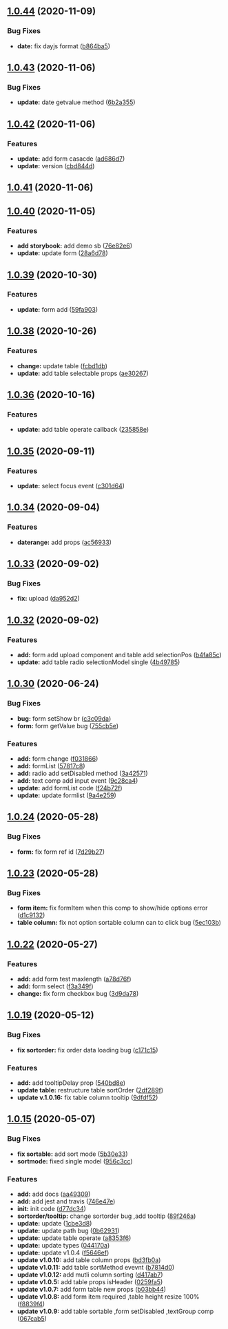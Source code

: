 ## [1.0.44](https://github.com/yelingfeng/vue-pandora/compare/v1.0.43...v1.0.44) (2020-11-09)

### Bug Fixes

- **date:** fix dayjs format ([b864ba5](https://github.com/yelingfeng/vue-pandora/commit/b864ba52837390dd0c26d434233160f687b22df1))

## [1.0.43](https://github.com/yelingfeng/vue-pandora/compare/v1.0.42...v1.0.43) (2020-11-06)

### Bug Fixes

- **update:** date getvalue method ([6b2a355](https://github.com/yelingfeng/vue-pandora/commit/6b2a355517bf0c3b16ab95442fc9ee60486a6293))

## [1.0.42](https://github.com/yelingfeng/vue-pandora/compare/v1.0.41...v1.0.42) (2020-11-06)

### Features

- **update:** add form casacde ([ad686d7](https://github.com/yelingfeng/vue-pandora/commit/ad686d7274ee43474c06ce5f26fdff94ad0a7e64))
- **update:** version ([cbd844d](https://github.com/yelingfeng/vue-pandora/commit/cbd844d25563482cd010d90da1f1c91d65ec8ecd))

## [1.0.41](https://github.com/yelingfeng/vue-pandora/compare/v1.0.40...v1.0.41) (2020-11-06)

## [1.0.40](https://github.com/yelingfeng/vue-pandora/compare/v1.0.39...v1.0.40) (2020-11-05)

### Features

- **add storybook:** add demo sb ([76e82e6](https://github.com/yelingfeng/vue-pandora/commit/76e82e6b19a624ee29e798448b8058c6a06a668f))
- **update:** update form ([28a6d78](https://github.com/yelingfeng/vue-pandora/commit/28a6d78a59909c384e8e9200d82e1c3b6843ee43))

## [1.0.39](https://github.com/yelingfeng/vue-pandora/compare/v1.0.38...v1.0.39) (2020-10-30)

### Features

- **update:** form add ([59fa903](https://github.com/yelingfeng/vue-pandora/commit/59fa9037b5b3b0f011f6dc310291dd30d7bd540b))

## [1.0.38](https://github.com/yelingfeng/vue-pandora/compare/v1.0.36...v1.0.38) (2020-10-26)

### Features

- **change:** update table ([fcbd1db](https://github.com/yelingfeng/vue-pandora/commit/fcbd1dbaadb014b3d096898068ef0c1891efdf17))
- **update:** add table selectable props ([ae30267](https://github.com/yelingfeng/vue-pandora/commit/ae3026740e5601a55ea6fa307d706b03fe78842e))

## [1.0.36](https://github.com/yelingfeng/vue-pandora/compare/v1.0.35...v1.0.36) (2020-10-16)

### Features

- **update:** add table operate callback ([235858e](https://github.com/yelingfeng/vue-pandora/commit/235858e7fe0caec6297260f21b5b18236c417f5b))

## [1.0.35](https://github.com/yelingfeng/vue-pandora/compare/v1.0.34...v1.0.35) (2020-09-11)

### Features

- **update:** select focus event ([c301d64](https://github.com/yelingfeng/vue-pandora/commit/c301d640c2a43f418810fd9b0f8826acd4d77936))

## [1.0.34](https://github.com/yelingfeng/vue-pandora/compare/v1.0.33...v1.0.34) (2020-09-04)

### Features

- **daterange:** add props ([ac56933](https://github.com/yelingfeng/vue-pandora/commit/ac569334ad95e631f3b0c446af774beb40c17cf1))

## [1.0.33](https://github.com/yelingfeng/vue-pandora/compare/v1.0.32...v1.0.33) (2020-09-02)

### Bug Fixes

- **fix:** upload ([da952d2](https://github.com/yelingfeng/vue-pandora/commit/da952d2e61c72acd5f281a808304e3a12d5502ec))

## [1.0.32](https://github.com/yelingfeng/vue-pandora/compare/v1.0.30...v1.0.32) (2020-09-02)

### Features

- **add:** form add upload component and table add selectionPos ([b4fa85c](https://github.com/yelingfeng/vue-pandora/commit/b4fa85c6dd9a4120f3ec577bc8adaddedafcda1f))
- **update:** add table radio selectionModel single ([4b49785](https://github.com/yelingfeng/vue-pandora/commit/4b497857c14009dae51129f62da3629ee4be8523))

## [1.0.30](https://github.com/yelingfeng/vue-pandora/compare/v1.0.24...v1.0.30) (2020-06-24)

### Bug Fixes

- **bug:** form setShow br ([c3c09da](https://github.com/yelingfeng/vue-pandora/commit/c3c09da9788edb19565da5fddaa86a8aeb73d5c9))
- **form:** form getValue bug ([755cb5e](https://github.com/yelingfeng/vue-pandora/commit/755cb5e17076f7b5626eb49ae917cd3753d14615))

### Features

- **add:** form change ([f031866](https://github.com/yelingfeng/vue-pandora/commit/f03186697beef5c9b4a673ff793f70ebe4b40f5b))
- **add:** formList ([57817c8](https://github.com/yelingfeng/vue-pandora/commit/57817c8609e2e6025187ba67e96ccb21a007b27b))
- **add:** radio add setDisabled method ([3a42571](https://github.com/yelingfeng/vue-pandora/commit/3a42571a4059af2c032792bdeb6ccb9fdfe7f42e))
- **add:** text comp add input event ([9c28ca4](https://github.com/yelingfeng/vue-pandora/commit/9c28ca45e6db44be7b0f6c6e7f98472f517267dc))
- **update:** add formList code ([f24b72f](https://github.com/yelingfeng/vue-pandora/commit/f24b72f3d090bb6e27fa1c57aeb1a6f16eee9c9f))
- **update:** update formlist ([9a4e259](https://github.com/yelingfeng/vue-pandora/commit/9a4e259647087a604a2831a94696aa191623250f))

## [1.0.24](https://github.com/yelingfeng/vue-pandora/compare/v1.0.23...v1.0.24) (2020-05-28)

### Bug Fixes

- **form:** fix form ref id ([7d29b27](https://github.com/yelingfeng/vue-pandora/commit/7d29b27e55944630e149d14d7ab7f88554566828))

## [1.0.23](https://github.com/yelingfeng/vue-pandora/compare/v1.0.22...v1.0.23) (2020-05-28)

### Bug Fixes

- **form item:** fix formItem when this comp to show/hide options error ([d1c9132](https://github.com/yelingfeng/vue-pandora/commit/d1c9132d694d4e4254e1c02dbbcd62f9e754388b))
- **table column:** fix not option sortable column can to click bug ([5ec103b](https://github.com/yelingfeng/vue-pandora/commit/5ec103b254e4bff3ab3b7d776322f07bc903e79a))

## [1.0.22](https://github.com/yelingfeng/vue-pandora/compare/v1.0.19...v1.0.22) (2020-05-27)

### Features

- **add:** add form test maxlength ([a78d76f](https://github.com/yelingfeng/vue-pandora/commit/a78d76fa778acf1f75758002a79e9d4d39f72c78))
- **add:** form select ([f3a349f](https://github.com/yelingfeng/vue-pandora/commit/f3a349fdca7c95b99f3cafdfb7e02706868b435c))
- **change:** fix form checkbox bug ([3d9da78](https://github.com/yelingfeng/vue-pandora/commit/3d9da78fd954b4f25b8a442282d6efbca581d6fc))

## [1.0.19](https://github.com/yelingfeng/vue-pandora/compare/v1.0.15...v1.0.19) (2020-05-12)

### Bug Fixes

- **fix sortorder:** fix order data loading bug ([c171c15](https://github.com/yelingfeng/vue-pandora/commit/c171c15378a46f5e014275cbdc8564ba305096d4))

### Features

- **add:** add tooltipDelay prop ([540bd8e](https://github.com/yelingfeng/vue-pandora/commit/540bd8e871a4eeb51d8715b5bd51e2e6a29bc844))
- **update table:** restructure table sortOrder ([2df289f](https://github.com/yelingfeng/vue-pandora/commit/2df289f4c9c991f3ffefe000c007c963ce24fc9b))
- **update v.1.0.16:** fix table column tooltip ([9dfdf52](https://github.com/yelingfeng/vue-pandora/commit/9dfdf520200a036857867ea263c56e15b8c7f0ad))

## [1.0.15](https://github.com/yelingfeng/vue-pandora/compare/d77dc34d3a5a02eb8b7fee62c53066a9489d9712...v1.0.15) (2020-05-07)

### Bug Fixes

- **fix sortable:** add sort mode ([5b30e33](https://github.com/yelingfeng/vue-pandora/commit/5b30e332566150e35db07bb99a18afffb1f3587f))
- **sortmode:** fixed single model ([956c3cc](https://github.com/yelingfeng/vue-pandora/commit/956c3cc834a9f7da674537e7f14f8de73bcd484a))

### Features

- **add:** add docs ([aa49309](https://github.com/yelingfeng/vue-pandora/commit/aa4930921c9f2954e0103537eec80861ada8c4e2))
- **add:** add jest and travis ([746e47e](https://github.com/yelingfeng/vue-pandora/commit/746e47e120417dd0228a20698e3281dc8b979d89))
- **init:** init code ([d77dc34](https://github.com/yelingfeng/vue-pandora/commit/d77dc34d3a5a02eb8b7fee62c53066a9489d9712))
- **sortorder/tooltip:** change sortorder bug ,add tooltip ([89f246a](https://github.com/yelingfeng/vue-pandora/commit/89f246a3a9a217a5b6e41629b46eb2e464f6b09c))
- **update:** update ([1cbe3d8](https://github.com/yelingfeng/vue-pandora/commit/1cbe3d8fe7454697b7715d42caa642e9118299c1))
- **update:** update path bug ([0b62931](https://github.com/yelingfeng/vue-pandora/commit/0b62931241429c0815420064b02d33e15d669588))
- **update:** update table operate ([a8353f6](https://github.com/yelingfeng/vue-pandora/commit/a8353f6a361500112c19986b0792a00acc8a0149))
- **update:** update types ([044170a](https://github.com/yelingfeng/vue-pandora/commit/044170a5f4fc999a791c4508f8ac3a7b04ace638))
- **update:** update v1.0.4 ([f5646ef](https://github.com/yelingfeng/vue-pandora/commit/f5646ef1fb56cf200dc7f744a9963b83d85572d7))
- **update v1.0.10:** add table column props ([bd3fb0a](https://github.com/yelingfeng/vue-pandora/commit/bd3fb0aeb8ee30d4a1365b35b900f458ab4cd115))
- **update v1.0.11:** add table sortMethod evevnt ([b7814d0](https://github.com/yelingfeng/vue-pandora/commit/b7814d0abb3d1f89c21ebc867e95330a5b527abe))
- **update v1.0.12:** add mutli column sorting ([d417ab7](https://github.com/yelingfeng/vue-pandora/commit/d417ab7877b750f1e4035fb8431b7e80141cf8d0))
- **update v1.0.5:** add table props isHeader ([0259fa5](https://github.com/yelingfeng/vue-pandora/commit/0259fa5a2a6ddfe5d13577aa0f64284ef925f2f7))
- **update v1.0.7:** add form table new props ([b03bb44](https://github.com/yelingfeng/vue-pandora/commit/b03bb444f502f0465238a07625eb6479b987a83b))
- **update v1.0.8:** add form item required ,table height resize 100% ([f8839f4](https://github.com/yelingfeng/vue-pandora/commit/f8839f48f7c1b8dcc21b4872eb351a0de5c66d1a))
- **update v1.0.9:** add table sortable ,form setDisabled ,textGroup comp ([067cab5](https://github.com/yelingfeng/vue-pandora/commit/067cab50bca873b8825cfacd4f6db4db760f4d21))
